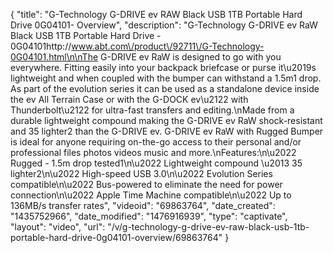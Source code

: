 {
    "title": "G-Technology G-DRIVE ev RAW Black USB 1TB Portable Hard Drive 0G04101- Overview",
    "description": "G-Technology G-DRIVE ev RaW Black  USB 1TB Portable Hard Drive  - 0G04101http:\/\/www.abt.com\/product\/92711\/G-Technology-0G04101.html\n\nThe G-DRIVE ev RaW is designed to go with you everywhere. Fitting easily into your backpack briefcase or purse it\u2019s lightweight and when coupled with the bumper can withstand a 1.5m1 drop. As part of the evolution series it can be used as a standalone device inside the ev All Terrain Case or with the G-DOCK ev\u2122 with Thunderbolt\u2122 for ultra-fast transfers and editing.\nMade from a durable lightweight compound making the G-DRIVE ev RaW shock-resistant and 35 lighter2 than the G-DRIVE ev. G-DRIVE ev RaW with Rugged Bumper is ideal for anyone requiring on-the-go access to their personal and\/or professional files photos videos music and more.\nFeatures:\n\u2022 Rugged - 1.5m drop tested1\n\u2022 Lightweight compound \u2013 35 lighter2\n\u2022 High-speed USB 3.0\n\u2022 Evolution Series compatible\n\u2022 Bus-powered to eliminate the need for power connection\n\u2022 Apple Time Machine compatible\n\u2022 Up to 136MB\/s transfer rates",
    "videoid": "69863764",
    "date_created": "1435752966",
    "date_modified": "1476916939",
    "type": "captivate",
    "layout": "video",
    "url": "\/v\/g-technology-g-drive-ev-raw-black-usb-1tb-portable-hard-drive-0g04101-overview\/69863764"
}
